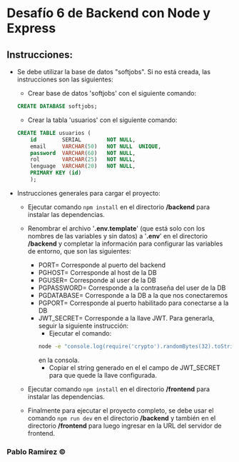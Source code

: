 # Desafío 6 de Backend con Node y Express

## Instrucciones:
- Se debe utilizar la base de datos "softjobs". Si no está creada, las instrucciones son las siguientes:

    - Crear base de datos 'softjobs' con el siguiente comando:
    ```sql
    CREATE DATABASE softjobs;
    ```

    - Crear la tabla 'usuarios' con el siguiente comando:
    ```sql
    CREATE TABLE usuarios (
        id        SERIAL        NOT NULL,
        email     VARCHAR(50)   NOT NULL  UNIQUE,
        password  VARCHAR(60)   NOT NULL,
        rol       VARCHAR(25)   NOT NULL,
        lenguage  VARCHAR(20)   NOT NULL,
        PRIMARY KEY (id)
        );
    ```

- Instrucciones generales para cargar el proyecto:

    - Ejecutar comando `npm install` en el directorio **/backend** para instalar las dependencias.

    - Renombrar el archivo '**.env.template**' (que está solo con los nombres de las variables y sin datos) a '**.env**' en el directorio **/backend** y completar la información para configurar las variables de entorno, que son las siguientes:
        - PORT= Corresponde al puerto del backend
        - PGHOST= Corresponde al host de la DB
        - PGUSER= Corresponde al user de la DB
        - PGPASSWORD= Corresponde a la contraseña del user de la DB
        - PGDATABASE= Corresponde a la DB a la que nos conectaremos
        - PGPORT= Corresponde al puerto habilitado para conectarse a la DB
        - JWT_SECRET= Corresponde a la llave JWT. Para generarla, seguir la siguiente instrucción:
            - Ejecutar el comando: 
            ```bash
            node -e "console.log(require('crypto').randomBytes(32).toString('hex'))"
            ``` 
            en la consola.
            - Copiar el string generado en el el campo de JWT_SECRET para que quede la llave configurada.

    - Ejecutar comando `npm install` en el directorio **/frontend** para instalar las dependencias.

    - Finalmente para ejecutar el proyecto completo, se debe usar el comando `npm run dev` en el directorio **/backend** y también en el directorio **/frontend** para luego ingresar en la URL del servidor de frontend.

### Pablo Ramírez &copy;